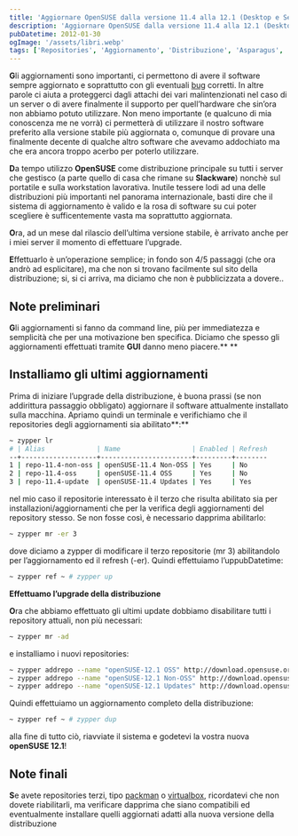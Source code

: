 ```yaml
---
title: 'Aggiornare OpenSUSE dalla versione 11.4 alla 12.1 (Desktop e Server)'
description: 'Aggiornare OpenSUSE dalla versione 11.4 alla 12.1 (Desktop e Server)'
pubDatetime: 2012-01-30
ogImage: '/assets/libri.webp'
tags: ['Repositories', 'Aggiornamento', 'Distribuzione', 'Asparagus', 'Celadon', 'Linux', 'OpenSuSE', 'update', 'upgrade', 'zypper']
---
```


**G**li aggiornamenti sono importanti, ci permettono di avere il software sempre aggiornato e soprattutto con gli eventuali [bug](http://it.wikipedia.org/wiki/Bug) corretti. In altre parole ci aiuta a proteggerci dagli attachi dei vari malintenzionati nel caso di un server o di avere finalmente il supporto per quell’hardware che sin’ora non abbiamo potuto utilizzare. Non meno importante (e qualcuno di mia conoscenza me ne vorrà) ci permetterà di utilizzare il nostro software preferito alla versione stabile più aggiornata o, comunque di provare una finalmente decente di qualche altro software che avevamo addochiato ma che era ancora troppo acerbo per poterlo utilizzare.

**D**a tempo utilizzo **OpenSUSE** come distribuzione principale su tutti i server che gestisco (a parte quello di casa che rimane su **Slackware**) nonchè sul portatile e sulla workstation lavorativa. Inutile tessere lodi ad una delle distribuzioni più importanti nel panorama internazionale, basti dire che il sistema di aggiornamento è valido e la rosa di software su cui poter scegliere è sufficentemente vasta ma soprattutto aggiornata.

**O**ra, ad un mese dal rilascio dell’ultima versione stabile, è arrivato anche per i miei server il momento di effettuare l’upgrade.

**E**ffettuarlo è un’operazione semplice; in fondo son 4/5 passaggi (che ora andrò ad esplicitare), ma che non si trovano facilmente sul sito della distribuzione; si, si ci arriva, ma diciamo che non è pubblicizzata a dovere..

## Note preliminari
**G**li aggiornamenti si fanno da command line, più per immediatezza e semplicità che per una motivazione ben specifica. Diciamo che spesso gli aggiornamenti effettuati tramite **GUI** danno meno piacere.** **

## Installiamo gli ultimi aggiornamenti

Prima di iniziare l’upgrade della distribuzione, è buona prassi (se non addirittura passaggio obbligato) aggiornare il software attualmente installato sulla macchina. Apriamo quindi un terminale e verifichiamo che il repositories degli aggiornamenti sia abilitato**:**
```sh
~ zypper lr
# | Alias             | Name                  | Enabled | Refresh 
--+-------------------+-----------------------+---------+-------- 
1 | repo-11.4-non-oss | openSUSE-11.4 Non-OSS | Yes     | No     
2 | repo-11.4-oss     | openSUSE-11.4 OSS     | Yes     | No     
3 | repo-11.4-update  | openSUSE-11.4 Updates | Yes     | Yes
```
nel mio caso il repositorie interessato è il terzo che risulta abilitato sia per installazioni/aggiornamenti che per la verifica degli aggiornamenti del repository stesso.
 Se non fosse così, è necessario dapprima abilitarlo:
```sh
~ zypper mr -er 3
```
dove diciamo a zypper di modificare il terzo repositorie (mr 3) abilitandolo per l’aggiornamento ed il refresh (-er).
 Quindi effettuiamo l’uppubDatetime:
```sh
~ zypper ref ~ # zypper up
```
**Effettuamo l’upgrade della distribuzione**

**O**ra che abbiamo effettuato gli ultimi update dobbiamo disabilitare tutti i repository attuali, non più necessari:
```sh
~ zypper mr -ad
```
e installiamo i nuovi repositories:
```sh
~ zypper addrepo --name "openSUSE-12.1 OSS" http://download.opensuse.org/distribution/12.1/repo/oss/ repo-12.1-oss
~ zypper addrepo --name "openSUSE-12.1 Non-OSS" http://download.opensuse.org/distribution/12.1/repo/non-oss/ repo-12.1-non-oss
~ zypper addrepo --name "openSUSE-12.1 Updates" http://download.opensuse.org/update/12.1/ repo-12.1-update
```
Quindi effettuiamo un aggiornamento completo della distribuzione:
```sh
~ zypper ref ~ # zypper dup
```
alla fine di tutto ciò, riavviate il sistema e godetevi la vostra nuova **openSUSE 12.1**!

## Note finali

**S**e avete repositories terzi, tipo [packman](http://packman.links2linux.org/) o [virtualbox](https://www.virtualbox.org/wiki/Linux_Downloads), ricordatevi che non dovete riabilitarli, ma verificare dapprima che siano compatibili ed eventualmente installare quelli aggiornati adatti alla nuova versione della distribuzione
